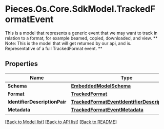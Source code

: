 # Pieces.Os.Core.SdkModel.TrackedFormatEvent
This is a model that represents a generic event that we may want to track in relation to a format, for example beamed, copied, downloaded, and view. ** Note: This is the model that will get returned by our api, and is. Representative of a full TrackedFormat event. **

## Properties

Name | Type | Description | Notes
------------ | ------------- | ------------- | -------------
**Schema** | [**EmbeddedModelSchema**](EmbeddedModelSchema.md) |  | [optional] 
**Format** | [**TrackedFormat**](TrackedFormat.md) |  | 
**IdentifierDescriptionPair** | [**TrackedFormatEventIdentifierDescriptionPairs**](TrackedFormatEventIdentifierDescriptionPairs.md) |  | 
**Metadata** | [**TrackedFormatEventMetadata**](TrackedFormatEventMetadata.md) |  | [optional] 

[[Back to Model list]](../README.md#documentation-for-models) [[Back to API list]](../README.md#documentation-for-api-endpoints) [[Back to README]](../README.md)

